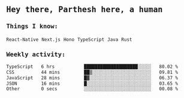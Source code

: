 <samp>
    <h2>Hey there, Parthesh here, a human</h2>
    <h3>Things I know: </h3>
    <code>React-Native</code> <code>Next.js</code> <code>Hono</code> <code>TypeScript</code> <code>Java</code> <code>Rust</code>
    <h3>Weekly activity:</h3>
<!--START_SECTION:waka-->

```txt
TypeScript   6 hrs           ████████████████████░░░░░   80.02 %
CSS          44 mins         ██▒░░░░░░░░░░░░░░░░░░░░░░   09.81 %
JavaScript   28 mins         █▓░░░░░░░░░░░░░░░░░░░░░░░   06.37 %
JSON         16 mins         █░░░░░░░░░░░░░░░░░░░░░░░░   03.65 %
Other        0 secs          ░░░░░░░░░░░░░░░░░░░░░░░░░   00.08 %
```

<!--END_SECTION:waka-->
</samp>

